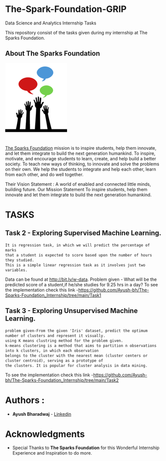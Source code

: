 # The-Spark-Foundation-GRIP
Data Science and Analytics Internship Tasks

This repository consist of the tasks given during my internship at The Sparks Foundation.

## About The Sparks Foundation

![](logo_tsf.png)

[The Sparks Foundation](https://thesparksfoundationsingapore.org/) mission is to inspire students, help them innovate, and let them integrate to build the next generation humankind. To inspire, motivate, and encourage students to learn, create, and help build a better society. To teach new ways of thinking, to innovate and solve the problems on their own. We help the students to integrate and help each other, learn from each other, and do well together.

Their Vision Statement : A world of enabled and connected little minds, building future. Our Mission Statement To inspire students, help them innovate and let them integrate to build the next generation humankind.

# TASKS

## Task 2 - Exploring Supervised Machine Learning.
    It is regression task, in which we will predict the percentage of marks 
    that a student is expected to score based upon the number of hours they studied.
    This is a simple linear regression task as it involves just two variables. 
Data can be found at http://bit.ly/w-data.
Problem given - What will be the predicted score of a student,if he/she studies for 9.25 hrs in a day? 
To see the implementation check this link -https://github.com/Ayush-bh/The-Sparks-Foundation_Internship/tree/main/Task1

## Task 3 - Exploring Unsupervised Machine Learning.
    problem given-From the given 'Iris' dataset, predict the optimum number of clusters and represent it visually.
    using K means clustring method for the problem given.
    k-means clustering is a method that aims to partition n observations into k clusters, in which each observation 
    belongs to the cluster with the nearest mean (cluster centers or cluster centroid), serving as a prototype of 
    the clusters. It is popular for cluster analysis in data mining.
To see the implementation check this link -https://github.com/Ayush-bh/The-Sparks-Foundation_Internship/tree/main/Task2


# Authors : 

* **Ayush Bharadwaj**  - [Linkedin](https://www.linkedin.com/in/ayush-bharadwaj-812987199/)

# Acknowledgments

* Special Thanks to **The Sparks Foundation** for this Wonderful Internship Experience and Inspiration to do more.
